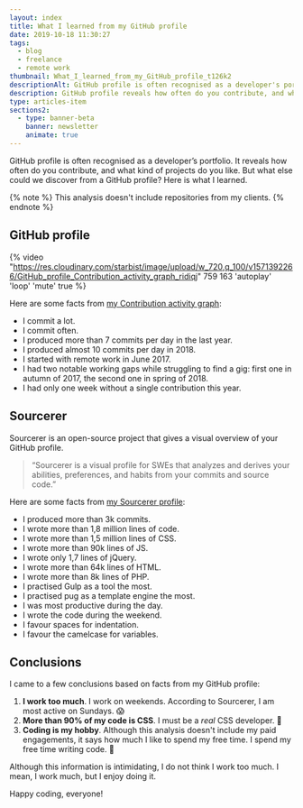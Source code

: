 ```yaml
---
layout: index
title: What I learned from my GitHub profile
date: 2019-10-18 11:30:27
tags:
  - blog
  - freelance
  - remote work
thumbnail: What_I_learned_from_my_GitHub_profile_t126k2
descriptionAlt: GitHub profile is often recognised as a developer's portfolio. It reveals how often do you contribute, and what kind of projects do you like. Here's what I learned from my GitHub profile.
description: GitHub profile reveals how often do you contribute, and what kind of projects do you like. Here's what I learned from my GitHub profile.
type: articles-item
sections2:
  - type: banner-beta
    banner: newsletter
    animate: true
---
```


GitHub profile is often recognised as a developer’s portfolio. It reveals how often do you contribute, and what kind of projects do you like. But what else could we discover from a GitHub profile? Here is what I learned.

<!-- more -->

{% note %}
This analysis doesn't include repositories from my clients.
{% endnote %}

## GitHub profile

{% video "https://res.cloudinary.com/starbist/image/upload/w_720,q_100/v1571392266/GitHub_profile_Contribution_activity_graph_ridiqj" 759 163 'autoplay' 'loop' 'mute' true %}

Here are some facts from [my Contribution activity graph]:

- I commit a lot.
- I commit often.
- I produced more than 7 commits per day in the last year.
- I produced almost 10 commits per day in 2018.
- I started with remote work in June 2017.
- I had two notable working gaps while struggling to find a gig: first one in autumn of 2017, the second one in spring of 2018.
- I had only one week without a single contribution this year.

## Sourcerer

Sourcerer is an open-source project that gives a visual overview of your GitHub profile.

> “Sourcerer is a visual profile for SWEs that analyzes and derives your abilities, preferences, and habits from your commits and source code.”

Here are some facts from [my Sourcerer profile]:

- I produced more than 3k commits.
- I wrote more than 1,8 million lines of code.
- I wrote more than 1,5 million lines of CSS.
- I wrote more than 90k lines of JS.
- I wrote only 1,7 lines of jQuery.
- I wrote more than 64k lines of HTML.
- I wrote more than 8k lines of PHP.
- I practised Gulp as a tool the most.
- I practised pug as a template engine the most.
- I was most productive during the day.
- I wrote the code during the weekend.
- I favour spaces for indentation.
- I favour the camelcase for variables.

## Conclusions

I came to a few conclusions based on facts from my GitHub profile:

1. **I work too much**. I work on weekends. According to Sourcerer, I am most active on Sundays. 😱
2. **More than 90% of my code is CSS**. I must be a *real* CSS developer. 💯
3. **Coding is my hobby**. Although this analysis doesn't include my paid engagements, it says how much I like to spend my free time. I spend my free time writing code. 🤔

Although this information is intimidating, I do not think I work too much. I mean, I work much, but I enjoy doing it.

Happy coding, everyone!

[my Contribution activity graph]: https://github.com/maliMirkec
[my Sourcerer profile]: https://sourcerer.io/malimirkec

